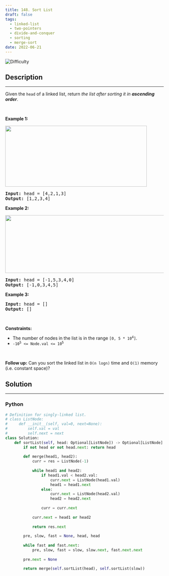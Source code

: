 ```yaml
---
title: 148. Sort List
draft: false
tags: 
  - linked-list
  - two-pointers
  - divide-and-conquer
  - sorting
  - merge-sort
date: 2022-06-21
---
```


![Difficulty](https://img.shields.io/badge/Difficulty-Medium-blue.svg)

## Description

---
<p>Given the <code>head</code> of a linked list, return <em>the list after sorting it in <strong>ascending order</strong></em>.</p>

<p>&nbsp;</p>
<p><strong class="example">Example 1:</strong></p>
<img alt="" src="https://assets.leetcode.com/uploads/2020/09/14/sort_list_1.jpg" style="width: 450px; height: 194px;" />
<pre>
<strong>Input:</strong> head = [4,2,1,3]
<strong>Output:</strong> [1,2,3,4]
</pre>

<p><strong class="example">Example 2:</strong></p>
<img alt="" src="https://assets.leetcode.com/uploads/2020/09/14/sort_list_2.jpg" style="width: 550px; height: 184px;" />
<pre>
<strong>Input:</strong> head = [-1,5,3,4,0]
<strong>Output:</strong> [-1,0,3,4,5]
</pre>

<p><strong class="example">Example 3:</strong></p>

<pre>
<strong>Input:</strong> head = []
<strong>Output:</strong> []
</pre>

<p>&nbsp;</p>
<p><strong>Constraints:</strong></p>

<ul>
	<li>The number of nodes in the list is in the range <code>[0, 5 * 10<sup>4</sup>]</code>.</li>
	<li><code>-10<sup>5</sup> &lt;= Node.val &lt;= 10<sup>5</sup></code></li>
</ul>

<p>&nbsp;</p>
<p><strong>Follow up:</strong> Can you sort the linked list in <code>O(n logn)</code> time and <code>O(1)</code> memory (i.e. constant space)?</p>


## Solution

---
### Python
``` py title='sort-list'
# Definition for singly-linked list.
# class ListNode:
#     def __init__(self, val=0, next=None):
#         self.val = val
#         self.next = next
class Solution:
    def sortList(self, head: Optional[ListNode]) -> Optional[ListNode]:
        if not head or not head.next: return head
        
        def merge(head1, head2):
            curr = res = ListNode(-1)
            
            while head1 and head2:
                if head1.val < head2.val:
                    curr.next = ListNode(head1.val)
                    head1 = head1.next
                else:
                    curr.next = ListNode(head2.val)
                    head2 = head2.next
                
                curr = curr.next
            
            curr.next = head1 or head2
            
            return res.next
        
        pre, slow, fast = None, head, head
        
        while fast and fast.next:
            pre, slow, fast = slow, slow.next, fast.next.next
        
        pre.next = None
        
        return merge(self.sortList(head), self.sortList(slow))

```

